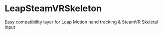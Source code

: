 # LeapSteamVRSkeleton
Easy compatibility layer for Leap Motion hand tracking &amp; SteamVR Skeletal Input

